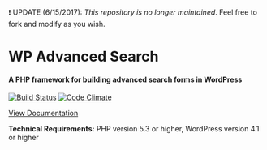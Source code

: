 
:heavy_exclamation_mark: UPDATE (6/15/2017): _This repository is no longer maintained_. Feel free to fork and modify as you wish.

# WP Advanced Search
#### A PHP framework for building advanced search forms in WordPress

[![Build Status](https://travis-ci.org/bootsz/wp-advanced-search.svg?branch=master)](https://travis-ci.org/bootsz/wp-advanced-search)
[![Code Climate](https://codeclimate.com/github/bootsz/wp-advanced-search/badges/gpa.svg)](https://codeclimate.com/github/bootsz/wp-advanced-search)

[View Documentation](http://wpadvancedsearch.com/docs/setup)

**Technical Requirements:** PHP version 5.3 or higher, WordPress version 4.1 or higher
